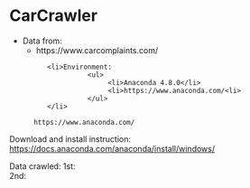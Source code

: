 # CarCrawler

<ul>
          <li>Data from:
                    <ul><li> https://www.carcomplaints.com/</li></ul>
          </li>
          
          <li>Environment:
                    <ul>
                         <li>Anaconda 4.8.0</li>
                         <li>https://www.anaconda.com/<li>
                    </ul>
          </li>
</ul>
          



          
          https://www.anaconda.com/
          
Download and install instruction:<br>
          https://docs.anaconda.com/anaconda/install/windows/
          

Data crawled: 
          1st: 
<br>
          2nd: 

